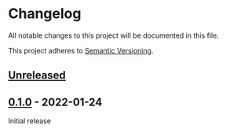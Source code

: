 # Changelog

All notable changes to this project will be documented in this file.

This project adheres to [Semantic Versioning](https://semver.org).

<!--
Note: In this file, do not use the hard wrap in the middle of a sentence for compatibility with GitHub comment style markdown rendering.
-->

## [Unreleased]

## [0.1.0] - 2022-01-24

Initial release

[Unreleased]: https://github.com/taiki-e/portable-atomic/compare/v0.1.0...HEAD
[0.1.0]: https://github.com/taiki-e/portable-atomic/releases/tag/v0.1.0
